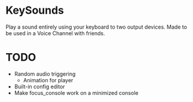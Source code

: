 # KeySounds
Play a sound entirely using your keyboard to two output devices.
Made to be used in a Voice Channel with friends.

# TODO
- Random audio triggering
  - Animation for player
- Built-in config editor
- Make focus_console work on a minimized console
